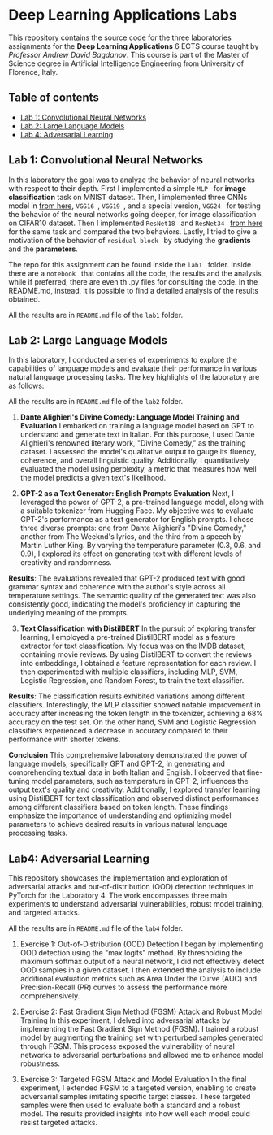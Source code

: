 # Deep Learning Applications Labs
This repository contains the source code for the three laboratories assignments for the **Deep Learning Applications** 6 ECTS course taught by *Professor Andrew David Bagdanov*. This course is part of the Master of Science degree in Artificial Intelligence Engineering from University of Florence, Italy.

## Table of contents
* [Lab 1: Convolutional Neural Networks](#cnn)
* [Lab 2: Large Language Models](#llm)
* [Lab 4: Adversarial Learning](#advl)

## Lab 1: Convolutional Neural Networks

In this laboratory the goal was to analyze the behavior of neural networks with respect to their depth. First I implemented a simple  `MLP ` for **image classification** task on MNIST dataset. 
Then, I implemented three CNNs model in [from here]([https://arxiv.org/abs/1512.03385](https://arxiv.org/abs/1409.1556)), `VGG16 `,  `VGG19 `, and a special version,  `VGG24 ` for testing the behavior of the neural networks going deeper, for image classification on CIFAR10 dataset. Then I implemented  `ResNet18 ` and  `ResNet34 ` [from here](https://arxiv.org/abs/1512.03385) for the same task and compared the two behaviors. 
Lastly, I tried to give a motivation of the behavior of  `residual block ` by studying the **gradients** and the **parameters**. 

The repo for this assignment can be found inside the  `lab1 ` folder. Inside there are a  `notebook ` that contains all the code, the results and the analysis, while if preferred, there are even th .py files for consulting the code. In the README.md, instead, it is possible to find a detailed analysis of the results obtained.

All the results are in `README.md` file of the `lab1` folder.

## Lab 2: Large Language Models

In this laboratory, I conducted a series of experiments to explore the capabilities of language models and evaluate their performance in various natural language processing tasks. The key highlights of the laboratory are as follows:

All the results are in `README.md` file of the `lab2` folder.

1. **Dante Alighieri's Divine Comedy: Language Model Training and Evaluation**
I embarked on training a language model based on GPT to understand and generate text in Italian. For this purpose, I used Dante Alighieri's renowned literary work, "Divine Comedy," as the training dataset. I assessed the model's qualitative output to gauge its fluency, coherence, and overall linguistic quality. Additionally, I quantitatively evaluated the model using perplexity, a metric that measures how well the model predicts a given text's likelihood.

2. **GPT-2 as a Text Generator: English Prompts Evaluation**
Next, I leveraged the power of GPT-2, a pre-trained language model, along with a suitable tokenizer from Hugging Face. My objective was to evaluate GPT-2's performance as a text generator for English prompts. I chose three diverse prompts: one from Dante Alighieri's "Divine Comedy," another from The Weeknd's lyrics, and the third from a speech by Martin Luther King. By varying the temperature parameter (0.3, 0.6, and 0.9), I explored its effect on generating text with different levels of creativity and randomness.

**Results**:
The evaluations revealed that GPT-2 produced text with good grammar syntax and coherence with the author's style across all temperature settings. The semantic quality of the generated text was also consistently good, indicating the model's proficiency in capturing the underlying meaning of the prompts.

3. **Text Classification with DistilBERT**
In the pursuit of exploring transfer learning, I employed a pre-trained DistilBERT model as a feature extractor for text classification. My focus was on the IMDB dataset, containing movie reviews. By using DistilBERT to convert the reviews into embeddings, I obtained a feature representation for each review. I then experimented with multiple classifiers, including MLP, SVM, Logistic Regression, and Random Forest, to train the text classifier.

**Results**:
The classification results exhibited variations among different classifiers. Interestingly, the MLP classifier showed notable improvement in accuracy after increasing the token length in the tokenizer, achieving a 68% accuracy on the test set. On the other hand, SVM and Logistic Regression classifiers experienced a decrease in accuracy compared to their performance with shorter tokens.

**Conclusion**
This comprehensive laboratory demonstrated the power of language models, specifically GPT and GPT-2, in generating and comprehending textual data in both Italian and English. I observed that fine-tuning model parameters, such as temperature in GPT-2, influences the output text's quality and creativity. Additionally, I explored transfer learning using DistilBERT for text classification and observed distinct performances among different classifiers based on token length. These findings emphasize the importance of understanding and optimizing model parameters to achieve desired results in various natural language processing tasks.

## Lab4: Adversarial Learning

This repository showcases the implementation and exploration of adversarial attacks and out-of-distribution (OOD) detection techniques in PyTorch for the Laboratory 4.
The work encompasses three main experiments to understand adversarial vulnerabilities, robust model training, and targeted attacks.

All the results are in `README.md` file of the `lab4` folder.

1. Exercise 1: Out-of-Distribution (OOD) Detection
I began by implementing OOD detection using the "max logits" method. By thresholding the maximum softmax output of a neural network, I did not effectively detect OOD samples in a given dataset. I then extended the analysis to include additional evaluation metrics such as Area Under the Curve (AUC) and Precision-Recall (PR) curves to assess the performance more comprehensively.

2. Exercise 2: Fast Gradient Sign Method (FGSM) Attack and Robust Model Training
In this experiment, I delved into adversarial attacks by implementing the Fast Gradient Sign Method (FGSM). I trained a robust model by augmenting the training set with perturbed samples generated through FGSM. This process exposed the vulnerability of neural networks to adversarial perturbations and allowed me to enhance model robustness.

3. Exercise 3: Targeted FGSM Attack and Model Evaluation
In the final experiment, I extended FGSM to a targeted version, enabling to create adversarial samples imitating specific target classes. These targeted samples were then used to evaluate both a standard and a robust model. The results provided insights into how well each model could resist targeted attacks.
